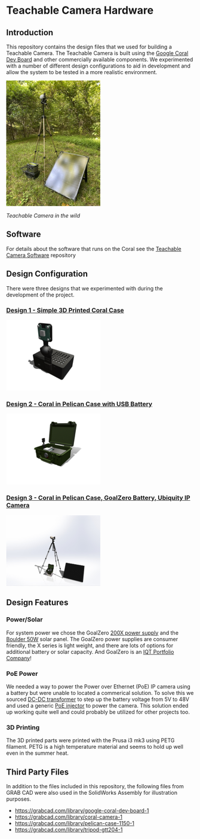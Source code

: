 # Teachable Camera Hardware

## Introduction

This repository contains the design files that we used for building a Teachable Camera. The Teachable Camera is built using the [Google Coral Dev Board](https://coral.ai/) and other commercially available components. We experimented with a number of different design configurations to aid in development and allow the system to be tested in a more realistic environment.

<img src="./images/001.jpg" alt="assembly" width="50%">

_Teachable Camera in the wild_

## Software

For details about the software that runs on the Coral see the [Teachable Camera Software](https://github.com/IQTLabs/Teachable-Camera) repository

## Design Configuration

There were three designs that we experimented with during the development of the project.

### [Design 1 - Simple 3D Printed Coral Case](./design-1.md)

<img src="./images/design-1.jpg" alt="assembly" width="50%">

### [Design 2 - Coral in Pelican Case with USB Battery](./design-2.md)

<img src="./images/design-2.jpg" alt="assembly" width="50%">

### [Design 3 - Coral in Pelican Case, GoalZero Battery, Ubiquity IP Camera](./design-3.md)

<img src="./images/design-3.jpg" alt="assembly" width="50%">

## Design Features

### Power/Solar

For system power we chose the GoalZero [200X power supply](https://www.goalzero.com/) and the [Boulder 50W](https://www.goalzero.com/) solar panel. The GoalZero power supplies are consumer friendly, the X series is light weight, and there are lots of options for additional battery or solar capacity. And GoalZero is an [IQT Portfolio Company](https://www.iqt.org/goal-zero/)!

### PoE Power

We needed a way to power the Power over Ethernet (PoE) IP camera using a battery but were unable to located a commerical solution. To solve this we sourced [DC-DC transformer]() to step up the battery voltage from 5V to 48V and used a generic [PoE injector]() to power the camera. This solution ended up working quite well and could probably be utilized for other projects too. 

### 3D Printing

The 3D printed parts were printed with the Prusa i3 mk3 using PETG filament. PETG is a high temperature material and seems to hold up well even in the summer heat.

## Third Party Files

In addition to the files included in this repository, the following files from GRAB CAD were also used in the SolidWorks Assembly for illustration purposes.

- https://grabcad.com/library/google-coral-dev-board-1
- https://grabcad.com/library/coral-camera-1
- https://grabcad.com/library/pelican-case-1150-1
- https://grabcad.com/library/tripod-gtt204-1
